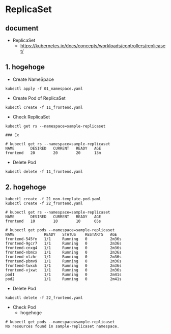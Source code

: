 # ReplicaSet

## document

 + ReplicaSet
   + https://kubernetes.io/docs/concepts/workloads/controllers/replicaset/

## 1. hogehoge

+ Create NameSpace

```
kubectl apply -f 01_namespace.yaml
```

+ Create Pod of ReplicaSet

```
kubectl create -f 11_frontend.yaml
```

+ Check ReplicaSet

```
kubectl get rs --namespace=sample-replicaset
```
```
### Ex

# kubectl get rs --namespace=sample-replicaset
NAME       DESIRED   CURRENT   READY   AGE
frontend   20        20        20      13m
```

+ Delete Pod

```
kubectl delete -f 11_frontend.yaml
```

## 2. hogehoge

```
kubectl create -f 21_non-template-pod.yaml
kubectl create -f 22_frontend.yaml
```
```
# kubectl get rs --namespace=sample-replicaset
NAME       DESIRED   CURRENT   READY   AGE
frontend   10        10        10      65s
```
```
# kubectl get pods --namespace=sample-replicaset
NAME             READY   STATUS    RESTARTS   AGE
frontend-545fn   1/1     Running   0          2m36s
frontend-9gcr7   1/1     Running   0          2m36s
frontend-cnxg4   1/1     Running   0          2m36s
frontend-nbmcx   1/1     Running   0          2m36s
frontend-nlzhr   1/1     Running   0          2m36s
frontend-pbmv9   1/1     Running   0          2m36s
frontend-twxxk   1/1     Running   0          2m36s
frontend-vjxwt   1/1     Running   0          2m36s
pod1             1/1     Running   0          2m41s
pod2             1/1     Running   0          2m41s
```

+ Delete Pod

```
kubectl delete -f 22_frontend.yaml
```

+ Check Pod
  + hogehoge

```
# kubectl get pods --namespace=sample-replicaset
No resources found in sample-replicaset namespace.
```